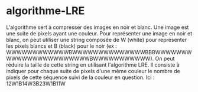 # algorithme-LRE
L'algorithme sert à compresser des images en noir et blanc. Une image est une suite de pixels ayant une couleur.  Pour représenter une image en noir et blanc, on peut utiliser une string composée de W (white) pour représenter les pixels blancs et B (black) pour le noir (ex : WWWWWWWWWWWWBWWWWWWWWWWWWWWBBBWWWWWWWWWWWWWWWWWWWWWWWBWWWWWWWWWWW). On peut réduire la taille de cette string en utilisant l'algorithme LRE.  Il consiste à indiquer pour chaque suite de pixels d'une même couleur le nombre de pixels de cette séquence suivi de la couleur en question.  Ici : 12W1B14W3B23W1B11W
